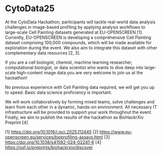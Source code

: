 # CytoData25
At the CytoData Hackathon, participants will tackle real-world data analysis challenges in image-based profiling by applying analysis workflows to large-scale Cell Painting datasets generated at EU-OPENSCREEN [1]. Currently, EU-OPENSCREEN is developing a comprehensive Cell Painting dataset comprising 100,000 compounds, which will be made available for exploration during the event. We also aim to integrate this dataset with other complementary data resources [2, 3].

If you are a cell biologist, chemist, machine learning researcher, computational biologist, or data scientist who wants to dive deep into large-scale high-content image data you are very welcome to join us at the hackathon!

No previous experience with Cell Painting data required, we will get you up to speed. Basic data science proficiency is important.

We will work collaboratively by forming mixed teams, solve challenges and learn from each other in a dynamic, hands-on environment. All necessary IT infrastructure will be provided to support your work throughout the event. Finally, we aim to publish the results of the hackathon as BioHackrXiv Preprint [4]

[1] https://doi.org/10.1016/j.isci.2025.112445
[2] https://www.eu-openscreen.eu/services/bioprofiling-assays.html
[3] https://doi.org/10.1038/s41592-024-02241-6
[4] https://osf.io/preprints/biohackrxiv/discover
